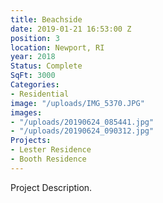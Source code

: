 ```yaml
---
title: Beachside
date: 2019-01-21 16:53:00 Z
position: 3
location: Newport, RI
year: 2018
Status: Complete
SqFt: 3000
Categories:
- Residential
image: "/uploads/IMG_5370.JPG"
images:
- "/uploads/20190624_085441.jpg"
- "/uploads/20190624_090312.jpg"
Projects:
- Lester Residence
- Booth Residence
---
```


Project Description.